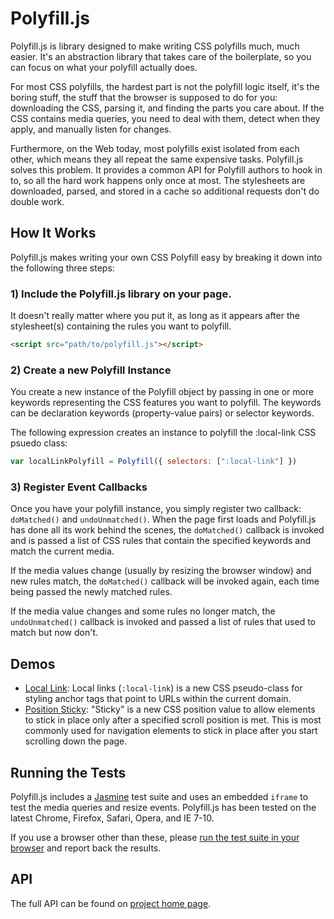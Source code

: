 # Polyfill.js

Polyfill.js is library designed to make writing CSS polyfills much, much easier. It's an abstraction library that takes care of the boilerplate, so you can focus on what your polyfill actually does.

For most CSS polyfills, the hardest part is not the polyfill logic itself, it's the boring stuff, the stuff that the browser is supposed to do for you: downloading the CSS, parsing it, and finding the parts you care about. If the CSS contains media queries, you need to deal with them, detect when they apply, and manually listen for changes.

Furthermore, on the Web today, most polyfills exist isolated from each other, which means they all repeat the same expensive tasks. Polyfill.js solves this problem. It provides a common API for Polyfill authors to hook in to, so all the hard work happens only once at most. The stylesheets are downloaded, parsed, and stored in a cache so additional requests don't do double work.

## How It Works

Polyfill.js makes writing your own CSS Polyfill easy by breaking it down into the following three steps:

### 1) Include the Polyfill.js library on your page.

It doesn't really matter where you put it, as long as it appears after the stylesheet(s) containing the rules you want to polyfill.

```html
<script src="path/to/polyfill.js"></script>
```

### 2) Create a new Polyfill Instance

You create a new instance of the Polyfill object by passing in one or more keywords representing the CSS features you want to polyfill. The keywords can be declaration keywords (property-value pairs) or selector keywords.

The following expression creates an instance to polyfill the :local-link CSS psuedo class:

```js
var localLinkPolyfill = Polyfill({ selectors: [":local-link"] })
```

### 3) Register Event Callbacks

Once you have your polyfill instance, you simply register two callback: `doMatched()` and `undoUnmatched()`. When the page first loads and Polyfill.js has done all its work behind the scenes, the `doMatched()` callback is invoked and is passed a list of CSS rules that contain the specified keywords and match the current media.

If the media values change (usually by resizing the browser window) and new rules match, the `doMatched()` callback will be invoked again, each time being passed the newly matched rules.

If the media value changes and some rules no longer match, the `undoUnmatched()` callback is invoked and passed a list of rules that used to match but now don't.

## Demos

* [Local Link](http://philipwalton.github.io/polyfill/demos/local-link): Local links (`:local-link`) is a new CSS pseudo-class for styling anchor tags that point to URLs within the current domain.
* [Position Sticky](http://philipwalton.github.io/polyfill/demos/position-sticky): "Sticky" is a new CSS position value to allow elements to stick in place only after a specified scroll position is met. This is most commonly used for navigation elements to stick in place after you start scrolling down the page.

## Running the Tests

Polyfill.js includes a [Jasmine](http://pivotal.github.io/jasmine/) test suite and uses an embedded `iframe` to test the media queries and resize events. Polyfill.js has been tested on the latest Chrome, Firefox, Safari, Opera, and IE 7-10.

If you use a browser other than these, please [run the test suite in your browser](http://philipwalton.github.io/polyfill/spec/) and report back the results.

## API

The full API can be found on [project home page](http://philipwalton.github.io/polyfill/#api).